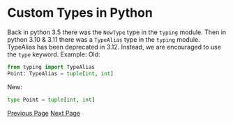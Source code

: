 # Custom Types in Python

Back in python 3.5 there was the `NewType` type in the `typing` module. Then in python 3.10 & 3.11 there was a `TypeAlias` type in the `typing` module. TypeAlias has been deprecated in 3.12. Instead, we are encouraged to use the `type` keyword.
Example:
Old:

```python
from typing import TypeAlias
Point: TypeAlias = tuple[int, int]
```

New:

```python
type Point = tuple[int, int]
```

[Previous Page](Entry3.md) [Next Page](Entry5.md)
